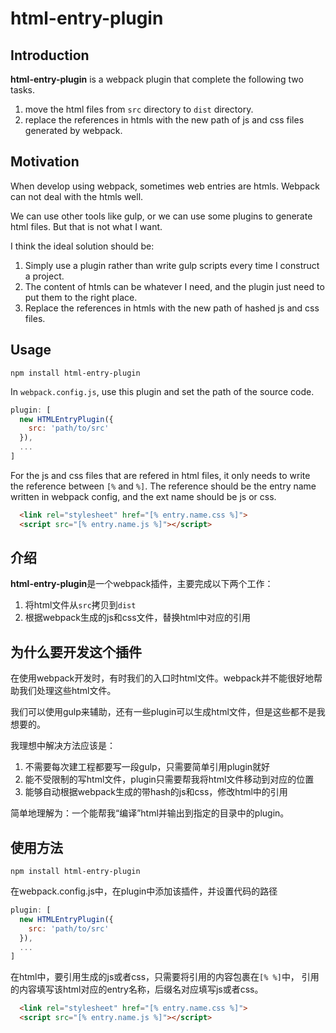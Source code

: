 html-entry-plugin
=================

Introduction
------------
**html-entry-plugin** is a webpack plugin that complete the following two tasks.

  1. move the html files from `src` directory to `dist` directory.
  2. replace the references in htmls with the new path of js and css files generated by webpack.

Motivation
----------

When develop using webpack, sometimes web entries are htmls. Webpack can not deal with the htmls well.

We can use other tools like gulp, or we can use some plugins to generate html files. But that is not what I want.

I think the ideal solution should be:

  1. Simply use a plugin rather than write gulp scripts every time I construct a project.
  2. The content of htmls can be whatever I need, and the plugin just need to put them to the right place.
  3. Replace the references in htmls with the new path of hashed js and css files.

Usage
-----
`npm install html-entry-plugin`

In `webpack.config.js`, use this plugin and set the path of the source code.

```javascript
plugin: [
  new HTMLEntryPlugin({
    src: 'path/to/src'
  }),
  ...
]
```

For the js and css files that are refered in html files, it only needs to write the reference between `[%` and `%]`.
The reference should be the entry name written in webpack config, and the ext name should be js or css.
```html
  <link rel="stylesheet" href="[% entry.name.css %]">
  <script src="[% entry.name.js %]"></script>
```


介绍
----

**html-entry-plugin**是一个webpack插件，主要完成以下两个工作：

  1. 将html文件从`src`拷贝到`dist`
  2. 根据webpack生成的js和css文件，替换html中对应的引用


为什么要开发这个插件
--------------------

在使用webpack开发时，有时我们的入口时html文件。webpack并不能很好地帮助我们处理这些html文件。

我们可以使用gulp来辅助，还有一些plugin可以生成html文件，但是这些都不是我想要的。

我理想中解决方法应该是：

  1. 不需要每次建工程都要写一段gulp，只需要简单引用plugin就好
  2. 能不受限制的写html文件，plugin只需要帮我将html文件移动到对应的位置
  3. 能够自动根据webpack生成的带hash的js和css，修改html中的引用

简单地理解为：一个能帮我“编译”html并输出到指定的目录中的plugin。


使用方法
--------

`npm install html-entry-plugin`

在webpack.config.js中，在plugin中添加该插件，并设置代码的路径

```javascript
plugin: [
  new HTMLEntryPlugin({
    src: 'path/to/src'
  }),
  ...
]
```

在html中，要引用生成的js或者css，只需要将引用的内容包裹在`[% %]`中，
引用的内容填写该html对应的entry名称，后缀名对应填写js或者css。
```html
  <link rel="stylesheet" href="[% entry.name.css %]">
  <script src="[% entry.name.js %]"></script>
```